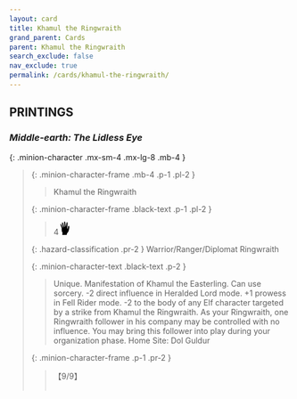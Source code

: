 ```yaml
---
layout: card
title: Khamul the Ringwraith
grand_parent: Cards
parent: Khamul the Ringwraith
search_exclude: false
nav_exclude: true
permalink: /cards/khamul-the-ringwraith/
---
```


## PRINTINGS


### _Middle-earth: The Lidless Eye_

{: .minion-character .mx-sm-4 .mx-lg-8 .mb-4 }
> {: .minion-character-frame .mb-4 .p-1 .pl-2 }
> > <div class="hazard-mp"></div>
> > <div class="card-name">Khamul the Ringwraith</div>
>
> {: .minion-character-frame .black-text .p-1 .pl-2 }
> > 4![](/assets/images/di.svg)
>
> {: .hazard-classification .pr-2 }
> Warrior/Ranger/Diplomat Ringwraith
>
> {: .minion-character-text .black-text .p-2 }
> > Unique. Manifestation of Khamul the Easterling. Can use sorcery. -2 direct influence in Heralded Lord mode. +1 prowess in Fell Rider mode. -2 to the body of any Elf character targeted by a strike from Khamul the Ringwraith. As your Ringwraith, one Ringwraith follower in his company may be controlled with no influence. You may bring this follower into play during your organization phase.   Home Site: Dol Guldur 
>
> {: .minion-character-frame .p-1 .pr-2 }
> > <div class="card-shield">【9/9】</div>
> > <div class="card-corruption-white">&nbsp;</div>
